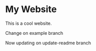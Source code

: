 # My Website

This is a cool website.

Change on example branch

Now updating on update-readme branch
